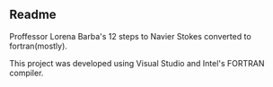 ## Readme

Proffessor Lorena Barba's 12 steps to Navier Stokes converted to fortran(mostly).

This project was developed using Visual Studio and Intel's FORTRAN compiler.